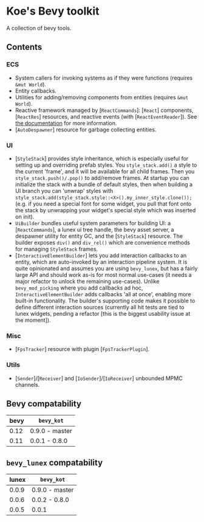 # Koe's Bevy toolkit

A collection of bevy tools.



## Contents

### ECS

- System callers for invoking systems as if they were functions (requires `&mut World`).
- Entity callbacks.
- Utilities for adding/removing components from entities (requires `&mut World`).
- Reactive framework managed by [`ReactCommands`]: [`React`] components, [`ReactRes`] resources, and reactive events (with [`ReactEventReader`]). See [the documentation](/bevy_kot_ecs/README.md) for more information.
- [`AutoDespawner`] resource for garbage collecting entities.


### UI

- [`StyleStack`] provides style inheritance, which is especially useful for setting up and overriding prefab styles. You `style_stack.add()` a style to the current 'frame', and it will be available for all child frames. Then you `style_stack.push()/.pop()` to add/remove frames. At startup you can initialize the stack with a bundle of default styles, then when building a UI branch you can 'unwrap' styles with `style_stack.add(style_stack.style::<X>().my_inner_style.clone());` (e.g. if you need a special font for some widget, you pull that font onto the stack by unwrapping your widget's special style which was inserted on init).
- `UiBuilder` bundles useful system parameters for building UI: a [`ReactCommands`], a lunex ui tree handle, the bevy asset server, a despawner utility for entity GC, and the [`StyleStack`] resource. The builder exposes `div()` and `div_rel()` which are convenience methods for managing `StyleStack` frames.
- [`InteractiveElementBuilder`] lets you add interaction callbacks to an entity, which are auto-invoked by an interaction pipeline system. It is quite opinionated and assumes you are using `bevy_lunex`, but has a fairly large API and should work as-is for most normal use-cases (it needs a major refactor to unlock the remaining use-cases). Unlike `bevy_mod_picking` where you add callbacks ad hoc, `InteractiveElementBuilder` adds callbacks 'all at once', enabling more built-in functionality. The builder's supporting code makes it possible to define different interaction sources (currently all hit tests are tied to lunex widgets, pending a refactor [this is the biggest usability issue at the moment]).


### Misc

- [`FpsTracker`] resource with plugin [`FpsTrackerPlugin`].


### Utils

- [`Sender`]/[`Receiver`] and [`IoSender`]/[`IoReceiver`] unbounded MPMC channels.



## Bevy compatability

| bevy | `bevy_kot`     |
|------|----------------|
| 0.12 | 0.9.0 - master |
| 0.11 | 0.0.1 - 0.8.0  |




## `bevy_lunex` compatability

| lunex | `bevy_kot`     |
|-------|----------------|
| 0.0.9 | 0.9.0 - master |
| 0.0.6 | 0.0.2 - 0.8.0  |
| 0.0.5 | 0.0.1          |
